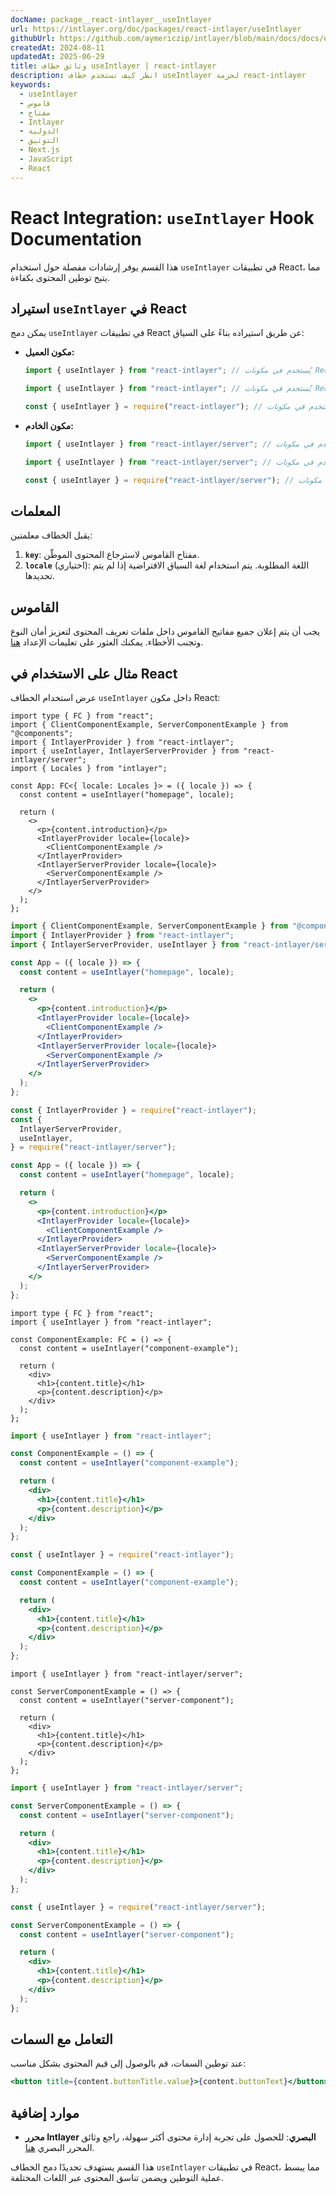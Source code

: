 ```yaml
---
docName: package__react-intlayer__useIntlayer
url: https://intlayer.org/doc/packages/react-intlayer/useIntlayer
githubUrl: https://github.com/aymericzip/intlayer/blob/main/docs/docs/en/packages/react-intlayer/useIntlayer.md
createdAt: 2024-08-11
updatedAt: 2025-06-29
title: وثائق خطاف useIntlayer | react-intlayer
description: انظر كيف تستخدم خطاف useIntlayer لحزمة react-intlayer
keywords:
  - useIntlayer
  - قاموس
  - مفتاح
  - Intlayer
  - الدولية
  - التوثيق
  - Next.js
  - JavaScript
  - React
---
```


# React Integration: `useIntlayer` Hook Documentation

هذا القسم يوفر إرشادات مفصلة حول استخدام `useIntlayer` في تطبيقات React، مما يتيح توطين المحتوى بكفاءة.

## استيراد `useIntlayer` في React

يمكن دمج `useIntlayer` في تطبيقات React عن طريق استيراده بناءً على السياق:

- **مكون العميل:**

  ```typescript codeFormat="typescript"
  import { useIntlayer } from "react-intlayer"; // يُستخدم في مكونات React على جانب العميل
  ```

  ```javascript codeFormat="esm"
  import { useIntlayer } from "react-intlayer"; // يُستخدم في مكونات React على جانب العميل
  ```

  ```javascript codeFormat="commonjs"
  const { useIntlayer } = require("react-intlayer"); // يُستخدم في مكونات React على جانب العميل
  ```

- **مكون الخادم:**

  ```typescript codeFormat="commonjs"
  import { useIntlayer } from "react-intlayer/server"; // يُستخدم في مكونات React على جانب الخادم
  ```

  ```javascript codeFormat="esm"
  import { useIntlayer } from "react-intlayer/server"; // يُستخدم في مكونات React على جانب الخادم
  ```

  ```javascript codeFormat="commonjs"
  const { useIntlayer } = require("react-intlayer/server"); // يُستخدم في مكونات React على جانب الخادم
  ```

## المعلمات

يقبل الخطاف معلمتين:

1. **`key`**: مفتاح القاموس لاسترجاع المحتوى الموطّن.
2. **`locale`** (اختياري): اللغة المطلوبة. يتم استخدام لغة السياق الافتراضية إذا لم يتم تحديدها.

## القاموس

يجب أن يتم إعلان جميع مفاتيح القاموس داخل ملفات تعريف المحتوى لتعزيز أمان النوع وتجنب الأخطاء. يمكنك العثور على تعليمات الإعداد [هنا](https://github.com/aymericzip/intlayer/blob/main/docs/docs/ar/dictionary/get_started.md).

## مثال على الاستخدام في React

عرض استخدام الخطاف `useIntlayer` داخل مكون React:

```tsx fileName="src/app.tsx" codeFormat="typescript"
import type { FC } from "react";
import { ClientComponentExample, ServerComponentExample } from "@components";
import { IntlayerProvider } from "react-intlayer";
import { useIntlayer, IntlayerServerProvider } from "react-intlayer/server";
import { Locales } from "intlayer";

const App: FC<{ locale: Locales }> = ({ locale }) => {
  const content = useIntlayer("homepage", locale);

  return (
    <>
      <p>{content.introduction}</p>
      <IntlayerProvider locale={locale}>
        <ClientComponentExample />
      </IntlayerProvider>
      <IntlayerServerProvider locale={locale}>
        <ServerComponentExample />
      </IntlayerServerProvider>
    </>
  );
};
```

```jsx fileName="src/app.mjx" codeFormat="esm"
import { ClientComponentExample, ServerComponentExample } from "@components";
import { IntlayerProvider } from "react-intlayer";
import { IntlayerServerProvider, useIntlayer } from "react-intlayer/server";

const App = ({ locale }) => {
  const content = useIntlayer("homepage", locale);

  return (
    <>
      <p>{content.introduction}</p>
      <IntlayerProvider locale={locale}>
        <ClientComponentExample />
      </IntlayerProvider>
      <IntlayerServerProvider locale={locale}>
        <ServerComponentExample />
      </IntlayerServerProvider>
    </>
  );
};
```

```jsx fileName="src/app.csx" codeFormat="commonjs"
const { IntlayerProvider } = require("react-intlayer");
const {
  IntlayerServerProvider,
  useIntlayer,
} = require("react-intlayer/server");

const App = ({ locale }) => {
  const content = useIntlayer("homepage", locale);

  return (
    <>
      <p>{content.introduction}</p>
      <IntlayerProvider locale={locale}>
        <ClientComponentExample />
      </IntlayerProvider>
      <IntlayerServerProvider locale={locale}>
        <ServerComponentExample />
      </IntlayerServerProvider>
    </>
  );
};
```

```tsx fileName="src/components/ComponentExample.tsx" codeFormat="typescript"
import type { FC } from "react";
import { useIntlayer } from "react-intlayer";

const ComponentExample: FC = () => {
  const content = useIntlayer("component-example");

  return (
    <div>
      <h1>{content.title}</h1>
      <p>{content.description}</p>
    </div>
  );
};
```

```jsx fileName="src/components/ComponentExample.mjx" codeFormat="esm"
import { useIntlayer } from "react-intlayer";

const ComponentExample = () => {
  const content = useIntlayer("component-example");

  return (
    <div>
      <h1>{content.title}</h1>
      <p>{content.description}</p>
    </div>
  );
};
```

```jsx fileName="src/components/ComponentExample.csx" codeFormat="commonjs"
const { useIntlayer } = require("react-intlayer");

const ComponentExample = () => {
  const content = useIntlayer("component-example");

  return (
    <div>
      <h1>{content.title}</h1>
      <p>{content.description}</p>
    </div>
  );
};
```

```tsx fileName="src/components/ServerComponentExample.tsx" codeFormat="typescript"
import { useIntlayer } from "react-intlayer/server";

const ServerComponentExample = () => {
  const content = useIntlayer("server-component");

  return (
    <div>
      <h1>{content.title}</h1>
      <p>{content.description}</p>
    </div>
  );
};
```

```jsx fileName="src/components/ServerComponentExample.mjx" codeFormat="esm"
import { useIntlayer } from "react-intlayer/server";

const ServerComponentExample = () => {
  const content = useIntlayer("server-component");

  return (
    <div>
      <h1>{content.title}</h1>
      <p>{content.description}</p>
    </div>
  );
};
```

```jsx fileName="src/components/ServerComponentExample.csx" codeFormat="commonjs"
const { useIntlayer } = require("react-intlayer/server");

const ServerComponentExample = () => {
  const content = useIntlayer("server-component");

  return (
    <div>
      <h1>{content.title}</h1>
      <p>{content.description}</p>
    </div>
  );
};
```

## التعامل مع السمات

عند توطين السمات، قم بالوصول إلى قيم المحتوى بشكل مناسب:

```jsx
<button title={content.buttonTitle.value}>{content.buttonText}</button>
```

## موارد إضافية

- **محرر Intlayer البصري**: للحصول على تجربة إدارة محتوى أكثر سهولة، راجع وثائق المحرر البصري [هنا](https://github.com/aymericzip/intlayer/blob/main/docs/docs/ar/intlayer_visual_editor.md).

هذا القسم يستهدف تحديدًا دمج الخطاف `useIntlayer` في تطبيقات React، مما يبسط عملية التوطين ويضمن تناسق المحتوى عبر اللغات المختلفة.
